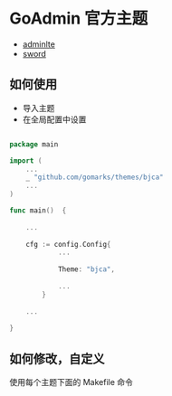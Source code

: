 # GoAdmin 官方主题

- [adminlte](https://github.com/gomarks/themes/tree/master/adminlte)
- [sword](https://github.com/gomarks/themes/tree/master/sword)

## 如何使用

- 导入主题
- 在全局配置中设置

```go

package main

import (
	...
	_ "github.com/gomarks/themes/bjca"
	...
)

func main()  {
	
	...
	
	cfg := config.Config{
    		...
    		
    		Theme: "bjca",
    		
    		...
    	}
	
	...
 
}

```

## 如何修改，自定义

使用每个主题下面的 Makefile 命令